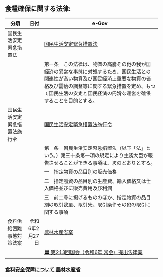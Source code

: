 ## 食糧確保に関する法律:
|分類| 日付 | e-Gov |
| -- | --: | -- |
|国民生活安定緊急措置法|| [国民生活安定緊急措置法](https://elaws.e-gov.go.jp/document?lawid=348AC0000000121) |
| | |第一条　この法律は、物価の高騰その他の我が国経済の異常な事態に対処するため、国民生活との関連性が高い物資及び国民経済上重要な物資の価格及び需給の調整等に関する緊急措置を定め、もつて国民生活の安定と国民経済の円滑な運営を確保することを目的とする。|
| 国民生活安定緊急措置法施行令| |[国民生活安定緊急措置法施行令](https://elaws.e-gov.go.jp/document?lawid=349CO0000000004) |
| | |第一条　国民生活安定緊急措置法（以下「法」という。）第三十条第一項の規定により主務大臣が報告させることができる事項は、次のとおりとする。|
| | |一　指定物資の品目別の販売価格|
| | |二　指定物資の品目別の生産費、輸入価格又は仕入価格並びに販売費用及び利潤|
| | |三　前二号に掲げるもののほか、指定物資の品目別の取引数量、取引先、取引条件その他の取引に関する事項 |
|食料供給困難事態対策法案| 令和6年2月27日 | [農林水産省案](https://www.maff.go.jp/j/law/bill/213/attach/pdf/index-9.pdf)|
| | | [🏛️ 第213回国会（令和6年 常会）提出法律案](https://www.maff.go.jp/j/law/bill/213/index.html)|

### [食料安全保障について 農林水産省](https://www.maff.go.jp/j/zyukyu/anpo/index.html)
